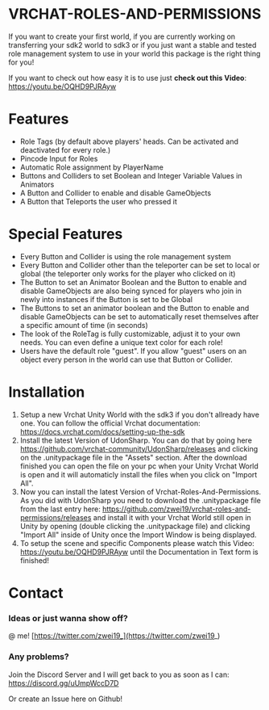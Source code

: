 # VRCHAT-ROLES-AND-PERMISSIONS

If you want to create your first world, if you are currently working on transferring your sdk2 world to sdk3 or if you just want a stable and tested role management system to use in your world this package is the right thing for you!

If you want to check out how easy it is to use just **check out this Video**: https://youtu.be/OQHD9PJRAyw

# Features
- Role Tags (by default above players' heads. Can be activated and deactivated for every role.)
- Pincode Input for Roles
- Automatic Role assignment by PlayerName
- Buttons and Colliders to set Boolean and Integer Variable Values in Animators
- A Button and Collider to enable and disable GameObjects
- A Button that Teleports the user who pressed it

# Special Features
- Every Button and Collider is using the role management system
- Every Button and Collider other than the teleporter can be set to local or global (the teleporter only works for the player who clicked on it)
- The Button to set an Animator Boolean and the Button to enable and disable GameObjects are also being synced for players who join in newly into instances if the Button is set to be Global
- The Buttons to set an animator boolean and the Button to enable and disable GameObjects can be set to automatically reset themselves after a specific amount of time (in seconds)
- The look of the RoleTag is fully customizable, adjust it to your own needs. You can even define a unique text color for each role!
- Users have the default role "guest". If you allow "guest" users on an object every person in the world can use that Button or Collider.

# Installation

1. Setup a new Vrchat Unity World with the sdk3 if you don't allready have one. You can follow the official Vrchat documentation: https://docs.vrchat.com/docs/setting-up-the-sdk
2. Install the latest Version of UdonSharp. You can do that by going here https://github.com/vrchat-community/UdonSharp/releases and clicking on the .unitypackage file in the "Assets" section. After the download finished you can open the file on your pc when your Unity Vrchat World is open and it will automaticly install the files when you click on "Import All".
3. Now you can install the latest Version of Vrchat-Roles-And-Permissions. As you did with UdonSharp you need to download the .unitypackage file from the last entry here: https://github.com/zwei19/vrchat-roles-and-permissions/releases and install it with your Vrchat World still open in Unity by opening (double clicking the .unitypackage file) and clicking "Import All" inside of Unity once the Import Window is being displayed.
4. To setup the scene and specific Components please watch this Video: https://youtu.be/OQHD9PJRAyw until the Documentation in Text form is finished!

# Contact
### Ideas or just wanna show off? 
@ me! [https://twitter.com/zwei19_](https://twitter.com/zwei19_)

### Any problems?
Join the Discord Server and I will get back to you as soon as I can: https://discord.gg/uUmpWccD7D

Or create an Issue here on Github!
